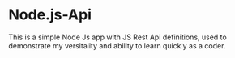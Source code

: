 # Node.js-Api 
This is a simple Node Js app with JS Rest Api definitions, used to demonstrate my versitality and ability to learn quickly as a coder. 
